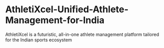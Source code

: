 # AthletiXcel-Unified-Athlete-Management-for-India
AthletiXcel is a futuristic, all-in-one athlete management platform tailored for the Indian sports ecosystem
